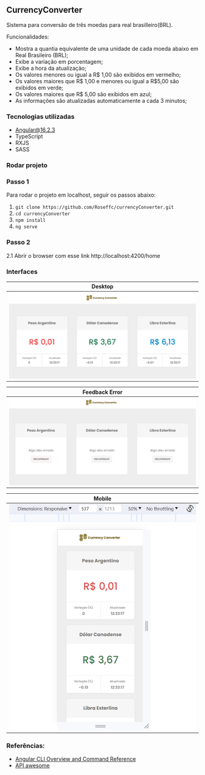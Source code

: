 ## CurrencyConverter

Sistema para conversão de três moedas para real brasilleiro(BRL).

Funcionalidades: 


- Mostra a quantia equivalente de uma unidade de cada moeda abaixo em Real Brasileiro (BRL);
- Exibe a variação em porcentagem;
- Exibe a hora da atualização;
- Os valores menores ou igual a R$ 1,00 são exibidos em vermelho;
- Os valores maiores que R$ 1,00 e menores ou igual a R$5,00 são exibidos em verde;
- Os valores maiores que R$ 5,00 são exibidos em azul;
- As informações são atualizadas automaticamente a cada 3 minutos;

### Tecnologias utilizadas 
- Angular@16.2.3
- TypeScript
- RXJS
- SASS

### Rodar projeto 

### Passo 1
Para rodar o projeto em localhost, seguir os passos abaixo:

1. `git clone https://github.com/Roseffc/currencyConverter.git`
2. `cd currencyConverter`
3. `npm install`
4. `ng serve`

### Passo 2 

2.1 Abrir o browser com esse link http://localhost:4200/home

### Interfaces

| Desktop | 
|:-------------:|
|<img width="800" alt="Desktop" src="src/assets/img/desktop.png">|

| Feedback Error | 
|:-------------:|
|<img width="800" alt="Desktop" src="src/assets/img/feedback-error.png">|

| Mobile | 
|:-------------:|
|<img width="800" alt="Desktop" src="src/assets/img/mobile.png">|



### Referências:

- [Angular CLI Overview and Command Reference](https://angular.io/cli)
- [API awesome](https://docs.awesomeapi.com.br/api-de-moedas)


